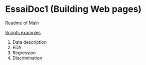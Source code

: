 # EssaiDoc1 (Building Web pages)

Readme of Main

[Scripts examples](https://mlesnoff.github.io/EssaiDoc1/)

<ol>
  <li>Data description</li>
  <li>EDA</li>
  <li>Regression</li>
  <li>Discrimination</li>
</ol>
